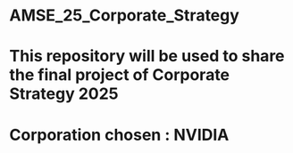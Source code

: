 # AMSE_25_Corporate_Strategy

# This repository will be used to share the final project of Corporate Strategy 2025

# Corporation chosen :  NVIDIA
